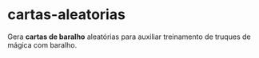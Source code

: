 # cartas-aleatorias
 Gera **cartas de baralho** aleatórias para auxiliar treinamento de truques de mágica com baralho.
